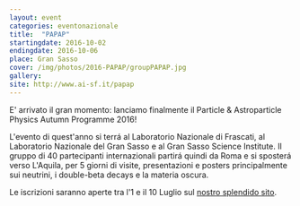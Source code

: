 ```yaml
---
layout: event
categories: eventonazionale
title:  "PAPAP"
startingdate: 2016-10-02
endingdate: 2016-10-06
place: Gran Sasso
cover: /img/photos/2016-PAPAP/groupPAPAP.jpg
gallery: 
site: http://www.ai-sf.it/papap
---
```


E' arrivato il gran momento: lanciamo finalmente il Particle & Astroparticle Physics Autumn Programme 2016!

L'evento di quest'anno si terrá al Laboratorio Nazionale di Frascati, al Laboratorio Nazionale del Gran Sasso e al Gran Sasso Science Institute. Il gruppo di 40 partecipanti internazionali partirá quindi da Roma e si sposterá verso L'Aquila, per 5 giorni di visite, presentazioni e posters principalmente sui neutrini, i double-beta decays e la materia oscura.

Le iscrizioni saranno aperte tra l'1 e il 10 Luglio sul [nostro splendido sito](http://www.ai-sf.it/papap/).
